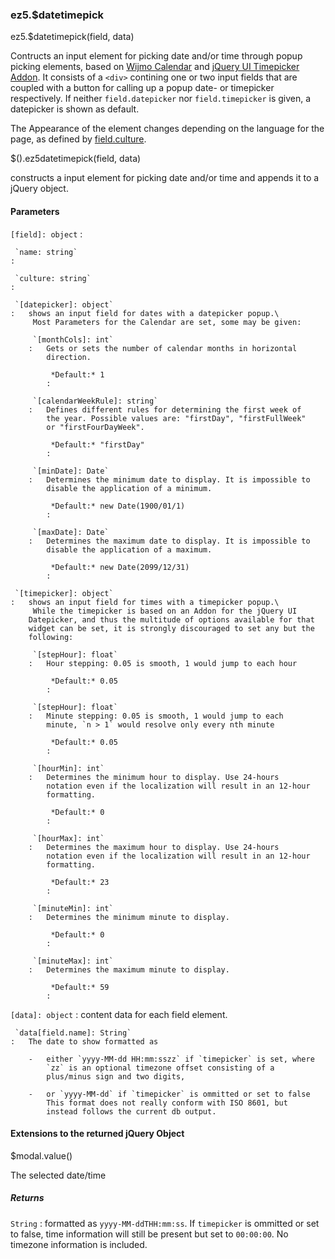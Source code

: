 ### ez5.\$datetimepick

ez5.\$datetimepick(field, data)

Contructs an input element for picking date and/or time through popup
picking elements, based on [Wijmo
Calendar](http://wijmo.com/wiki/index.php/Calendar) and [jQuery UI
Timepicker Addon](http://trentrichardson.com/examples/timepicker/). It
consists of a `<div>` contining one or two input fields that are coupled
with a button for calling up a popup date- or timepicker respectively.
If neither `field.datepicker` nor `field.timepicker` is given, a
datepicker is shown as default.

The Appearance of the element changes depending on the language for the
page, as defined by [field.culture](#culture).

\$().ez5datetimepick(field, data)

constructs a input element for picking date and/or time and appends it
to a jQuery object.

#### Parameters

 `[field]: object`
:

     `name: string`
    :

     `culture: string`
    :

     `[datepicker]: object`
    :   shows an input field for dates with a datepicker popup.\
         Most Parameters for the Calendar are set, some may be given:

         `[monthCols]: int`
        :   Gets or sets the number of calendar months in horizontal
            direction.

             *Default:* 1
            :

         `[calendarWeekRule]: string`
        :   Defines different rules for determining the first week of
            the year. Possible values are: "firstDay", "firstFullWeek"
            or "firstFourDayWeek".

             *Default:* "firstDay"
            :

         `[minDate]: Date`
        :   Determines the minimum date to display. It is impossible to
            disable the application of a minimum.

             *Default:* new Date(1900/01/1)
            :

         `[maxDate]: Date`
        :   Determines the maximum date to display. It is impossible to
            disable the application of a maximum.

             *Default:* new Date(2099/12/31)
            :

     `[timepicker]: object`
    :   shows an input field for times with a timepicker popup.\
         While the timepicker is based on an Addon for the jQuery UI
        Datepicker, and thus the multitude of options available for that
        widget can be set, it is strongly discouraged to set any but the
        following:

         `[stepHour]: float`
        :   Hour stepping: 0.05 is smooth, 1 would jump to each hour

             *Default:* 0.05
            :

         `[stepHour]: float`
        :   Minute stepping: 0.05 is smooth, 1 would jump to each
            minute, `n > 1` would resolve only every nth minute

             *Default:* 0.05
            :

         `[hourMin]: int`
        :   Determines the minimum hour to display. Use 24-hours
            notation even if the localization will result in an 12-hour
            formatting.

             *Default:* 0
            :

         `[hourMax]: int`
        :   Determines the maximum hour to display. Use 24-hours
            notation even if the localization will result in an 12-hour
            formatting.

             *Default:* 23
            :

         `[minuteMin]: int`
        :   Determines the minimum minute to display.

             *Default:* 0
            :

         `[minuteMax]: int`
        :   Determines the maximum minute to display.

             *Default:* 59
            :

 `[data]: object`
:   content data for each field element.

     `data[field.name]: String`
    :   The date to show formatted as

        -   either `yyyy-MM-dd HH:mm:sszz` if `timepicker` is set, where
            `zz` is an optional timezone offset consisting of a
            plus/minus sign and two digits,

        -   or `yyyy-MM-dd` if `timepicker` is ommitted or set to false
            This format does not really conform with ISO 8601, but
            instead follows the current db output.

#### Extensions to the returned jQuery Object

\$modal.value()

The selected date/time

##### Returns

 `String`
:   formatted as `yyyy-MM-ddTHH:mm:ss`. If `timepicker` is ommitted or
    set to false, time information will still be present but set to
    `00:00:00`. No timezone information is included.

